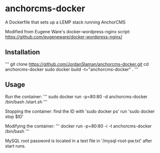 # anchorcms-docker

A Dockerfile that sets up a LEMP stack running AnchorCMS

Modified from Eugene Ware's docker-wordpress-nginx script: https://github.com/eugeneware/docker-wordpress-nginx/

## Installation
'''
git clone https://github.com/JordanSlaman/anchorcms-docker.git
cd anchorcms-docker
sudo docker build -t="anchorcms-docker" .
'''

## Usage
Run the container:
'''
sudo docker run -p=80:80 -d anchorcms-docker /bin/bash /start.sh
'''

Stopping the container:
find the ID with 'sudo docker ps'
run 'sudo docker stop $ID'

Modifying the container:
'''
docker run -p=80:80 -i -t anchorcms-docker /bin/bash
'''

MySQL root password is located in a text file in '/mysql-root-pw.txt' after start runs.